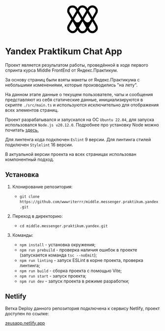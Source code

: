 <p align="center"><img src="./public/wm.svg" alt="wm" width="100"/></p>

# Yandex Praktikum Chat App

Проект является результатом работы, проведённой в ходе первого спринта курса Middle FrontEnd от Яндекс.Практикум.

За основу страниц были взяты макеты от Яндекс.Практикума с небольшими изменениями, которые производились "на лету".

На данном этапе данные о текущем пользователе, чаты и сообщения представляют из себя статические данные, инициализируются в скрипте `./src/main.ts` и используются исключительно для отображения всех элементов страниц.

Проект разрабатывался и запускался на ОС `Ubuntu 22.04`, для запуска использовался `Node.js v20.12.0`. Подробнее про установку Node можно почитать <a href="https://docs.npmjs.com/downloading-and-installing-node-js-and-npm" target="_blank">здесь.</a>

Для линтенга кода подключен `Eslint` 9 версии. Для линтинга стилей подключен `Stylelint` 16 версии. 

В актуальной версии проекта на всех страницах использован компонентный подход.

## Установка

1. Клонирование репозитория:

   - ```git clone https://github.com/wwwriterrr/middle.messenger.praktikum.yandex.git```

2. Переход в директорию:

   - ```cd middle.messenger.praktikum.yandex.git```

3. Команды:
   - ```npm install``` - установка окружения;
   - ```npm run prebuild``` - проверка наличия ошибок в проекте (запускается команда ```tsc --noEmit```);
   - ```npm run linting``` - запуск ESLint в корне проекта, проверка линтинга;
   - ```npm run build``` - сборка проекта с помощью Vite;
   - ```npm run start``` - запуск проекта;
   - ```npm run dev``` - запуск проекта в режиме разработки;

## Netlify

Ветка Deploy данного репозитория подключена к сервису Netlify, проект доступен по ссылке:

<a href="https://zeusapp.netlify.app/" target="_blank">zeusapp.netlify.app</a>
